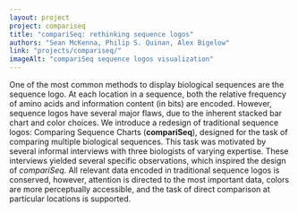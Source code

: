 ```yaml
---
layout: project
project: compariseq
title: "compariSeq: rethinking sequence logos"
authors: "Sean McKenna, Philip S. Quinan, Alex Bigelow"
link: "projects/compariseq/"
imageAlt: "compariSeq sequence logos visualization"
---
```


One of the most common methods to display biological sequences are the sequence logo. At each location in a sequence, both the relative frequency of amino acids and information content (in bits) are encoded. However, sequence logos have several major flaws, due to the inherent stacked bar chart and color choices. We introduce a redesign of traditional sequence logos: Comparing Sequence Charts (**compariSeq**), designed for the task of comparing multiple biological sequences. This task was motivated by several informal interviews with three biologists of varying expertise. These interviews yielded several specific observations, which inspired the design of *compariSeq*. All relevant data encoded in traditional sequence logos is conserved, however, attention is directed to the most important data, colors are more perceptually accessible, and the task of direct comparison at particular locations is supported.
